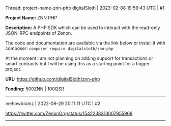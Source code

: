 Thread: project-name-znn-php
digitalSloth | 2023-02-08 19:59:43 UTC | #1

**Project Name:** ZNN PHP

**Description:**  A PHP SDK which can be used to interact with the read-only JSON-RPC endpoints of Zenon.

The code and documentation are available via the link below or install it with composer:
 `composer require digitalsloth/znn-php` 

At the moment I am not planning on adding support for transactions or smart contracts but I will be using this as a starting point for a bigger project.

**URL:** https://github.com/digitalSloth/znn-php 

**Funding:** 500ZNN | 100QSR

-------------------------

mehowbrainz | 2022-06-29 20:11:11 UTC | #2

https://twitter.com/ZenonOrg/status/1542238313007955968

-------------------------

